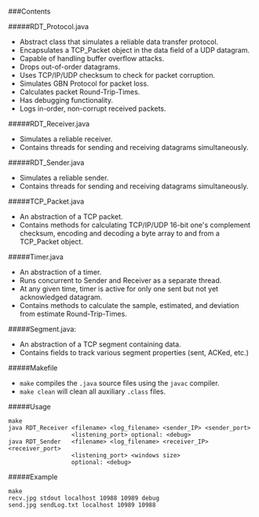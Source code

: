 ###Contents

#####RDT_Protocol.java

- Abstract class that simulates a reliable data transfer protocol.
- Encapsulates a TCP_Packet object in the data field of a UDP datagram.
- Capable of handling buffer overflow attacks.
- Drops out-of-order datagrams.
- Uses TCP/IP/UDP checksum to check for packet corruption.
- Simulates GBN Protocol for packet loss.
- Calculates packet Round-Trip-Times.
- Has debugging functionality.
- Logs in-order, non-corrupt received packets.

#####RDT_Receiver.java

- Simulates a reliable receiver.
- Contains threads for sending and receiving datagrams simultaneously.

#####RDT_Sender.java

- Simulates a reliable sender.
- Contains threads for sending and receiving datagrams simultaneously.

#####TCP_Packet.java

- An abstraction of a TCP packet.
- Contains methods for calculating TCP/IP/UDP 16-bit one's complement checksum,
  encoding and decoding a byte array to and from a TCP_Packet object.

#####Timer.java

- An abstraction of a timer.
- Runs concurrent to Sender and Receiver as a separate thread.
- At any given time, timer is active for only one sent but not yet
  acknowledged datagram.
- Contains methods to calculate the sample, estimated, and deviation from estimate
  Round-Trip-Times.

#####Segment.java:

- An abstraction of a TCP segment containing data.
- Contains fields to track various segment properties (sent, ACKed, etc.)

#####Makefile

* `make` compiles the `.java` source files using the `javac` compiler.
* `make clean` will clean all auxiliary `.class` files.

#####Usage

	make
	java RDT_Receiver <filename> <log_filename> <sender_IP> <sender_port>
			      	  <listening_port> optional: <debug>
	java RDT_Sender   <filename> <log_filename> <receiver_IP> <receiver_port>
			      	  <listening_port> <windows size>
			      	  optional: <debug>

#####Example

	make
	recv.jpg stdout localhost 10988 10989 debug
	send.jpg sendLog.txt localhost 10989 10988
